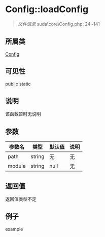# Config::loadConfig

> *文件信息* suda\core\Config.php: 24~141
## 所属类 

[Config](../Config.md)

## 可见性

  public  static
## 说明

该函数暂时无说明

## 参数

| 参数名 | 类型 | 默认值 | 说明 |
|--------|-----|-------|-------|
| path |  string | 无 | 无 |
| module |  string | null | 无 |

## 返回值
返回值类型不定

## 例子

example